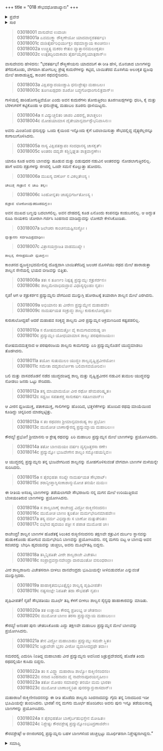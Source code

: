 +++
title = "018 ಸೌಭವಧೋಪಾಖ್ಯಾನಃ"
+++

<details><summary>ಪ್ರವೇಶ</summary>


।।   ಓಂ ಓಂ ನಮೋ ನಾರಾಯಣಾಯ।।   ಶ್ರೀ ವೇದವ್ಯಾಸಾಯ ನಮಃ ।।

ಶ್ರೀ ಕೃಷ್ಣದ್ವೈಪಾಯನ ವೇದವ್ಯಾಸ ವಿರಚಿತ  

**ಶ್ರೀ ಮಹಾಭಾರತ**

**ಆರಣ್ಯಕ ಪರ್ವ**

**ಕೈರಾತ ಪರ್ವ**

**ಅಧ್ಯಾಯ 18**

</details>


<details><summary>ಸಾರ</summary>

ಪ್ರದ್ಯುಮ್ನನ ಬಾಣಪ್ರಯೋಗಕ್ಕೆ ಸಿಲುಕಿ ಶಾಲ್ವನು ಮೂರ್ಛೆಗೊಂಡಿದುದು (1-17). ಎಚ್ಚೆತ್ತ ಶಾಲ್ವನು ಪ್ರದ್ಯುಮ್ನನನ್ನು ಮೂರ್ಛೆಗೊಳಿಸಿದ್ದುದು (18-24).

</details>


> 03018001 ವಾಸುದೇವ ಉವಾಚ।  
03018001a ಏವಮುಕ್ತ್ವಾ ರೌಕ್ಮಿಣೇಯೋ ಯಾದವಾನ್ಭರತರ್ಷಭ।  
03018001c ದಂಶಿತೈರ್ಹರಿಭಿರ್ಯುಕ್ತಂ ರಥಮಾಸ್ಥಾಯ ಕಾಂಚನಂ।।  
03018002a ಉಚ್ಚ್ರಿತ್ಯ ಮಕರಂ ಕೇತುಂ ವ್ಯಾತ್ತಾನನಮಲಂಕೃತಂ।   
03018002c ಉತ್ಪತದ್ಭಿರಿವಾಕಾಶಂ ತೈರ್ಹಯೈರನ್ವಯಾತ್ಪರಾನ್।।

ವಾಸುದೇವನು ಹೇಳಿದನು: “ಭರತರ್ಷಭ! ರೌಕ್ಮಿಣೇಯನು ಯಾದವರಿಗೆ ಈ ರೀತಿ ಹೇಳಿ, ಮೊನಚಾದ ಬಾಣಗಳನ್ನು ತೆಗೆದುಕೊಂಡು, ವೇಗವಾಗಿ ಹೋಗಬಲ್ಲ ಶ್ರೇಷ್ಠ ಕುದುರೆಗಳನ್ನು ಕಟ್ಟಿದ, ಬಾಯಿತೆರದ ಮೊಸಳೆಯ ಅಲಂಕೃತ ಧ್ವಜವು ಮೇಲೆ ಹಾರಾಡುತ್ತಿದ್ದ, ಕಾಂಚನ ರಥವನ್ನೇರಿದನು.

> 03018003a ವಿಕ್ಷಿಪನ್ನಾದಯಂಶ್ಚಾಪಿ ಧನುಃಶ್ರೇಷ್ಠಂ ಮಹಾಬಲಃ।  
03018003c ತೂಣಖಡ್ಗಧರಃ ಶೂರೋ ಬದ್ಧಗೋಧಾಂಗುಲಿತ್ರವಾನ್।।

ಗಾಳಿಯಲ್ಲಿ ಹಾರಿಹೋಗುತ್ತಿವೆಯೋ ಎಂದು ಅವನ ಕುದುರೆಗಳು ತೋರುತ್ತಿರಲು ತೂರಣಖಡ್ಗಗಳನ್ನು ಧರಿಸಿ, ಕೈ ಮತ್ತು ಬೆರಳುಗಳಿಗೆ ಕಟ್ಟಿಕೊಂಡು ಆ ಧನುಃಶ್ರೇಷ್ಠ, ಮಹಾಬಲ ಶೂರನು ಧಾಳಿಯಿಟ್ಟನು.

> 03018004a ಸ ವಿದ್ಯುಚ್ಚಲಿತಂ ಚಾಪಂ ವಿಹರನ್ವೈ ತಲಾತ್ತಲಂ।  
03018004c ಮೋಹಯಾಮಾಸ ದೈತೇಯಾನ್ಸರ್ವಾನ್ಸೌಭನಿವಾಸಿನಃ।।

ಅವನು ಮಿಂಚಿನಿಂದ ಧನುಸ್ಸನ್ನು ಒಂದು ಕೈಯಿಂದ ಇನ್ನೊಂದು ಕೈಗೆ ಬದಲಾಯಿಸುತ್ತಾ ಸೌಭದಲ್ಲಿದ್ದ ದೈತ್ಯರೆಲ್ಲರನ್ನೂ ಕಂಗಾಲುಗೊಳಿಸಿದನು.

> 03018005a ನಾಸ್ಯ ವಿಕ್ಷಿಪತಶ್ಚಾಪಂ ಸಂದಧಾನಸ್ಯ ಚಾಸಕೃತ್।   
03018005c ಅಂತರಂ ದದೃಶೇ ಕಶ್ಚಿನ್ನಿಘ್ನತಃ ಶಾತ್ರವಾನ್ರಣೇ।।

ಯಾರೂ ಕೂಡ ಅವನು ಬಾಣವನ್ನು ಹೂಡುವ ಮತ್ತು ಬಿಡುವುದರ ನಡುವಿನ ಅಂತರವನ್ನು ನೋಡಲಾಗುತ್ತಿರಲಿಲ್ಲ. ಹಾಗೆ ಅವನು ಶತ್ರುಗಳನ್ನು ರಣದಲ್ಲಿ ಒಂದೇ ಸಮನೆ ಕೊಲ್ಲುತ್ತಾ ಹೋದನು.

> 03018006a ಮುಖಸ್ಯ ವರ್ಣೋ ನ ವಿಕಲ್ಪತೇಽಸ್ಯ ।

	ಚೇಲುಶ್ಚ ಗಾತ್ರಾಣಿ ನ ಚಾಪಿ ತಸ್ಯ।।  

> 03018006c ಸಿಂಹೋನ್ನತಂ ಚಾಪ್ಯಭಿಗರ್ಜತೋಽಸ್ಯ ।

	ಶುಶ್ರಾವ ಲೋಕೋಽದ್ಭುತರೂಪಮಗ್ರ್ಯಂ।।  
ಅವನ ಮುಖದ ಬಣ್ಣವು ಬದಲಾಗಲಿಲ್ಲ. ಅವನ ದೇಹದಲ್ಲಿ ಕೂಡ ಏನೊಂದು ಕಂಪನವೂ ಕಂಡುಬರಲಿಲ್ಲ. ಆ ಅದ್ಭುತ ರೂಪಿ ನಾಯಕನು ಜೋರಾಗಿ ಗರ್ಜಿಸಿ ಸಿಂಹನಾದ ಮಾಡಿದ್ದುದನ್ನು ಲೋಕವೇ ಕೇಳಿಸಿಕೊಂಡಿತು.

> 03018007a ಜಲೇಚರಃ ಕಾಂಚನಯಷ್ಟಿಸಂಸ್ಥೋ ।

	ವ್ಯಾತ್ತಾನನಃ ಸರ್ವತಿಮಿಪ್ರಮಾಥೀ।।  

> 03018007c ವಿತ್ರಾಸಯನ್ರಾಜತಿ ವಾಹಮುಖ್ಯೇ ।

	ಶಾಲ್ವಸ್ಯ ಸೇನಾಪ್ರಮುಖೇ ಧ್ವಜಾಗ್ರ್ಯಃ।।  
ಕಾಂಚನದ ಧ್ವಜಸ್ಥಂಭದಮೇಲಿದ್ದ ದೊಡ್ಡದಾಗಿ ಬಾಯಿತೆರೆದಿದ್ದ ಜಲಚರ ಮೊಸಳೆಯು ರಥದ ಮೇಲೆ ಹಾರಾಡುತ್ತಾ ಶಾಲ್ವನ ಸೇನೆಯಲ್ಲಿ ಭಯದ ಬೀಜವನ್ನು ಬಿತ್ತಿತು.

> 03018008a ತತಃ ಸ ತೂರ್ಣಂ ನಿಷ್ಪತ್ಯ ಪ್ರದ್ಯುಮ್ನಃ ಶತ್ರುಕರ್ಶನಃ।   
03018008c ಶಾಲ್ವಮೇವಾಭಿದುದ್ರಾವ ವಿಧಾಸ್ಯನ್ಕಲಹಂ ನೃಪ।।

ನೃಪ! ಆಗ ಆ ಶತ್ರುಕರ್ಶನ ಪ್ರದ್ಯುಮ್ನನು ವೇಗದಿಂದ ಮುನ್ನುಗ್ಗಿ ಹೋರಾಟಕ್ಕೆ ತಯಾರಾಗಿ ಶಾಲ್ವನ ಮೇಲೆ ಎರಗಿದನು.

> 03018009a ಅಭಿಯಾನಂ ತು ವೀರೇಣ ಪ್ರದ್ಯುಮ್ನೇನ ಮಹಾಹವೇ।  
03018009c ನಾಮರ್ಷಯತ ಸಂಕ್ರುದ್ಧಃ ಶಾಲ್ವಃ ಕುರುಕುಲೋದ್ವಹ।।

ಕುರುಕುಲೋದ್ದಹ! ಆದರೆ ಮಹಾಹವ ಸಂಕೃದ್ಧ ಶಾಲ್ವನು ವೀರ ಪ್ರದ್ಯುಮ್ನನ ಆಕ್ರಮಣದಿಂದ ಕಷ್ಟಪಡಲಿಲ್ಲ.

> 03018010a ಸ ರೋಷಮದಮತ್ತೋ ವೈ ಕಾಮಗಾದವರುಹ್ಯ ಚ।  
03018010c ಪ್ರದ್ಯುಮ್ನಂ ಯೋಧಯಾಮಾಸ ಶಾಲ್ವಃ ಪರಪುರಂಜಯಃ।।

ರೋಷಮದಮತ್ತನಾದ ಆ ಪರಪುರಂಜಯ ಶಾಲ್ವನು ಕಾಮಗವನ್ನು ಏರಿ ಪ್ರದ್ಯುಮ್ನನೊಡನೆ ಯುದ್ಧಮಾಡಲು ತೊಡಗಿದನು.

> 03018011a ತಯೋಃ ಸುತುಮುಲಂ ಯುದ್ಧಂ ಶಾಲ್ವವೃಷ್ಣಿಪ್ರವೀರಯೋಃ।  
03018011c ಸಮೇತಾ ದದೃಶುರ್ಲೋಕಾ ಬಲಿವಾಸವಯೋರಿವ।।

ಬಲಿ ಮತ್ತು ವಾಸವರೊಡನೆ ನಡೆದ ಯುದ್ಧದಂತಿದ್ದ ಶಾಲ್ವ ಮತ್ತು ವೃಷ್ಣಿಪ್ರವೀರನ ನಡುವಿನ ತುಮುಲ ಯುದ್ಧವನ್ನು ನೋಡಲು ಜನರು ಒಟ್ಟು ಸೇರಿದರು.

> 03018012a ತಸ್ಯ ಮಾಯಾಮಯೋ ವೀರ ರಥೋ ಹೇಮಪರಿಷ್ಕೃತಃ।  
03018012c ಸಧ್ವಜಃ ಸಪತಾಕಶ್ಚ ಸಾನುಕರ್ಷಃ ಸತೂಣವಾನ್।।

ಆ ವೀರನ ಧ್ವಜಯುಕ್ತ, ಪತಾಕಯುಕ್ತ, ಗಾಲಿಗಳನ್ನು ಹೊಂದಿದ, ಭತ್ತಳಿಕೆಗಳನ್ನು ಹೊಂದಿದ ರಥವು ಮಾಯೆಯಿಂದ ಕೂಡಿದ್ದು ಚಿನ್ನದಿಂದ ಮಾಡಲ್ಪಟ್ಟಿತ್ತು.

> 03018013a ಸ ತಂ ರಥವರಂ ಶ್ರೀಮಾನ್ಸಮಾರುಹ್ಯ ಕಿಲ ಪ್ರಭೋ।   
03018013c ಮುಮೋಚ ಬಾಣಾನ್ಕೌರವ್ಯ ಪ್ರದ್ಯುಮ್ನಾಯ ಮಹಾಬಲಃ।।

ಕೌರವ್ಯ! ಪ್ರಭೋ! ಶ್ರೀಮಾನನು ಆ ಶ್ರೇಷ್ಠ ರಥವನ್ನು ಏರಿ ಮಹಾಬಲ ಪ್ರದ್ಯುಮ್ನನ ಮೇಲೆ ಬಾಣಗಳನ್ನು ಪ್ರಯೋಗಿಸಿದನು.

> 03018014a ತತೋ ಬಾಣಮಯಂ ವರ್ಷಂ ವ್ಯಸೃಜತ್ತರಸಾ ರಣೇ।  
03018014c ಪ್ರದ್ಯುಮ್ನೋ ಭುಜವೇಗೇನ ಶಾಲ್ವಂ ಸಮ್ಮೋಹಯನ್ನಿವ।।

ಆ ಯುದ್ಧದಲ್ಲಿ ಪ್ರದ್ಯುಮ್ನನು ತನ್ನ ಭುಜವೇಗದಿಂದ ಶಾಲ್ವನನ್ನು ಮೋಹಗೊಳಿಸುವಂತೆ ವೇಗವಾಗಿ ಬಾಣಗಳ ಮಳೆಯನ್ನೇ ಸುರಿಸಿದನು.

> 03018015a ಸ ತೈರಭಿಹತಃ ಸಂಖ್ಯೇ ನಾಮರ್ಷಯತ ಸೌಭರಾಟ್।  
03018015c ಶರಾನ್ದೀಪ್ತಾಗ್ನಿಸಂಕಾಶಾನ್ಮುಮೋಚ ತನಯೇ ಮಮ।।

ಈ ರೀತಿಯ ಅಸಂಖ್ಯ ಬಾಣಗಳನ್ನು ತಡೆಯಲಾಗದೇ ಸೌಭರಾಜನು ನನ್ನ ಮಗನ ಮೇಲೆ ಉರಿಯುತ್ತಿರುವ ಬೆಂಕಿಯಂತಿರುವ ಬಾಣಗಳನ್ನು ಪ್ರಯೋಗಿಸಿದನು.

> 03018016a ಸ ಶಾಲ್ವಬಾಣೈ ರಾಜೇಂದ್ರ ವಿದ್ಧೋ ರುಕ್ಮಿಣಿನಂದನಃ।   
03018016c ಮುಮೋಚ ಬಾಣಂ ತ್ವರಿತೋ ಮರ್ಮಭೇದಿನಮಾಹವೇ।।  
03018017a ತಸ್ಯ ವರ್ಮ ವಿಭಿದ್ಯಾಶು ಸ ಬಾಣೋ ಮತ್ಸುತೇರಿತಃ।  
03018017c ಬಿಭೇದ ಹೃದಯಂ ಪತ್ರೀ ಸ ಪಪಾತ ಮುಮೋಹ ಚ।।

ರಾಜೇಂದ್ರ! ಶಾಲ್ವನ ಬಾಣಗಳ ಹೊಡೆತಕ್ಕೆ ಸಿಲುಕಿದ ರುಕ್ಮಿಣಿನಂದನನು ತಕ್ಷಣವೇ ಶತ್ರುವಿನ ದುರ್ಬಲ ಸ್ಥಾನವನ್ನು ಹುಡುಕಿಕೊಂಡು ಹೋಗುವ ಮರ್ಮಭೇದಿನಿ ಬಾಣವನ್ನು ಪ್ರಯೋಗಿಸಿದನು. ನನ್ನ ಮಗನು ಬಿಟ್ಟ ಆ ಬಾಣವು ಅವನ ಕವಚವನ್ನು ಬೇಧಿಸಿ ಹೃದಯವನ್ನು ಚುಚ್ಚಲು, ಅವನು ಮೂರ್ಛೆತಪ್ಪಿ ಬಿದ್ದನು.

> 03018018a ತಸ್ಮಿನ್ನಿಪತಿತೇ ವೀರೇ ಶಾಲ್ವರಾಜೇ ವಿಚೇತಸಿ।  
03018018c ಸಂಪ್ರಾದ್ರವನ್ದಾನವೇಂದ್ರಾ ದಾರಯಂತೋ ವಸುಂಧರಾಂ।।

ವೀರ ಶಾಲ್ವರಾಜನು ವಿಚೇತಸನಾಗಿ ಬೀಳಲು ದಾನವೇಂದ್ರರು ಭೂಮಿಯನ್ನೇ ಸೀಳಿಬಿಡುವರೋ ಎನ್ನುವಂತೆ ಮುನ್ನುಗ್ಗಿದರು.

> 03018019a ಹಾಹಾಕೃತಮಭೂತ್ಸೈನ್ಯಂ ಶಾಲ್ವಸ್ಯ ಪೃಥಿವೀಪತೇ।   
03018019c ನಷ್ಟಸಂಜ್ಞೇ ನಿಪತಿತೇ ತದಾ ಸೌಭಪತೌ ನೃಪ।।

ಪೃಥಿವೀಪತೇ! ನೃಪ! ಸೌಭಪತಿಯು ಮೂರ್ಛೆ ತಪ್ಪಿ ಕೆಳಗೆ ಬೀಳಲು ಶಾಲ್ವನ ಸೈನ್ಯವು ಹಾಹಾಕಾರವನ್ನು ಮಾಡಿತು.

> 03018020a ತತ ಉತ್ಥಾಯ ಕೌರವ್ಯ ಪ್ರತಿಲಭ್ಯ ಚ ಚೇತನಾಂ।  
03018020c ಮುಮೋಚ ಬಾಣಂ ತರಸಾ ಪ್ರದ್ಯುಮ್ನಾಯ ಮಹಾಬಲಃ।।

ಕೌರವ್ಯ! ಅನಂತರ ಪುನಃ ಚೇತರಿಸಿಕೊಂಡು ಎದ್ದು ತಕ್ಷಣವೇ ಮಹಾಬಲ ಪ್ರದ್ಯುಮ್ನನ ಮೇಲೆ ಬಾಣವನ್ನು ಪ್ರಯೋಗಿಸಿದನು.

> 03018021a ತೇನ ವಿದ್ಧೋ ಮಹಾಬಾಹುಃ ಪ್ರದ್ಯುಮ್ನಃ ಸಮರೇ ಸ್ಥಿತಃ।  
03018021c ಜತ್ರುದೇಶೇ ಭೃಶಂ ವೀರೋ ವ್ಯವಾಸೀದದ್ರಥೇ ತದಾ।।

ಸಮರದಲ್ಲಿ ಎದುರಿಸಿ ನಿಂತಿದ್ದ ಮಹಾಬಾಹು ವೀರ ಪ್ರದ್ಯುಮ್ನನು ಅವನಿಂದ ಜತ್ರುಪ್ರದೇಶದಲ್ಲಿ ಹೊಡೆತ ತಿಂದು ರಥದಲ್ಲಿಯೇ ಕುಸಿದು ಬಿದ್ದನು.

> 03018022a ತಂ ಸ ವಿದ್ಧ್ವಾ ಮಹಾರಾಜ ಶಾಲ್ವೋ ರುಕ್ಮಿಣಿನಂದನಂ।   
03018022c ನನಾದ ಸಿಂಹನಾದಂ ವೈ ನಾದೇನಾಪೂರಯನ್ಮಹೀಂ।।  
03018023a ತತೋ ಮೋಹಂ ಸಮಾಪನ್ನೇ ತನಯೇ ಮಮ ಭಾರತ।  
03018023c ಮುಮೋಚ ಬಾಣಾಂಸ್ತ್ವರಿತಃ ಪುನರನ್ಯಾನ್ದುರಾಸದಾನ್।।

ಮಹಾರಾಜ! ರುಕ್ಮಿಣೀನಂದನನನ್ನು ಈ ರೀತಿ ಹೊಡೆದು ಶಾಲ್ವನು ಸಿಂದನಾದವನ್ನು ಗೈದು ತನ್ನ ನಿನಾದದಿಂದ ಇಡೀ ಭೂಮಿಯನ್ನೇ ತುಂಬಿಸಿದನು. ಭಾರತ! ನನ್ನ ಮಗನು ಮೂರ್ಛೆ ಹೊಂದಿರಲು ಅವನು ಪುನಃ ಇನ್ನೂ ತಡೆಯಲಸಾದ್ಯ ಬಾಣಗಳನ್ನು ಪ್ರಯೋಗಿಸಿದನು.

> 03018024a ಸ ತೈರಭಿಹತೋ ಬಾಣೈರ್ಬಹುಭಿಸ್ತೇನ ಮೋಹಿತಃ।  
03018024c ನಿಶ್ಚೇಷ್ಟಃ ಕೌರವಶ್ರೇಷ್ಠ ಪ್ರದ್ಯುಮ್ನೋಽಭೂದ್ರಣಾಜಿರೇ।।

ಕೌರವಶ್ರೇಷ್ಠ! ಆ ರಣರಂಗದಲ್ಲಿ ಪ್ರದ್ಯುಮ್ನನು ಬಹಳ ಬಾಣಗಳಿಂದ ಚುಚ್ಚಲ್ಪಟ್ಟು ಮೂರ್ಛಿತನಾಗಿ ನಿಶ್ಚೇಷ್ಟನಾಗಿದ್ದನು.”


<details><summary>ಸಮಾಪ್ತಿ</summary>


ಇತಿ ಶ್ರೀ ಮಹಾಭಾರತೇ ಆರಣ್ಯಕಪರ್ವಣಿ ಕೈರಾತಪರ್ವಣಿ ಸೌಭವಧೋಪಾಖ್ಯಾನೇ ಅಷ್ಟಾದಶೋಽಧ್ಯಾಯಃ।  
ಇದು ಶ್ರೀ ಮಹಾಭಾರತದಲ್ಲಿ ಆರಣ್ಯಕಪರ್ವದಲ್ಲಿ ಕೈರಾತಪರ್ವದಲ್ಲಿ ಸೌಭವಧೋಪಾಖ್ಯಾನದಲ್ಲಿ ಹದಿನೆಂಟನೆಯ ಅಧ್ಯಾಯವು.



</details>
